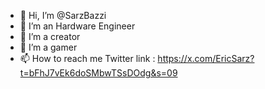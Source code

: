 - 👋 Hi, I’m @SarzBazzi
- 👀 I’m an Hardware Engineer
- 🌱 I’m a creator
- 💞️ I’m a gamer
- 📫 How to reach me Twitter link : https://x.com/EricSarz?t=bFhJ7vEk6doSMbwTSsDOdg&s=09

<!---
SarzBazzi/SarzBazzi is a ✨ special ✨ repository because its `README.md` (this file) appears on your GitHub profile.
You can click the Preview link to take a look at your changes.
--->

